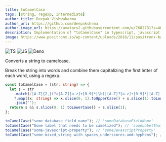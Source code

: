 ```yaml
---
title: toCamelCase
tags: [string, regexp, intermediate]
author_title: Deepak Vishwakarma
author_url: https://github.com/deepakshrma
author_image_url: https://avatars2.githubusercontent.com/u/7682731?s=400
description: Implementation of "toCamelCase" in typescript, javascript and deno.
image: https://www.positronx.io/wp-content/uploads/2018/11/positronx-banner-1152-1.jpg
---
```


![TS](https://img.shields.io/badge/supports-typescript-blue.svg?style=flat-square)
![JS](https://img.shields.io/badge/supports-javascript-yellow.svg?style=flat-square)
![Deno](https://img.shields.io/badge/supports-deno-green.svg?style=flat-square)

Converts a string to camelcase.

Break the string into words and combine them capitalizing the first letter of each word, using a regexp.

```ts title="typescript"
const toCamelCase = (str: string) => {
  let s = str
    .match(/[A-Z]{2,}(?=[A-Z][a-z]+[0-9]*|\b)|[A-Z]?[a-z]+[0-9]*|[A-Z]|[0-9]+/g)
    ?.map((x: string) => x.slice(0, 1).toUpperCase() + x.slice(1).toLowerCase())
    .join("");
  return s && s.slice(0, 1).toLowerCase() + s.slice(1);
};
```

```ts title="typescript"
toCamelCase("some_database_field_name"); // 'someDatabaseFieldName'
toCamelCase("Some label that needs to be camelized"); // 'someLabelThatNeedsToBeCamelized'
toCamelCase("some-javascript-property"); // 'someJavascriptProperty'
toCamelCase("some-mixed_string with spaces_underscores-and-hyphens"); // 'someMixedStringWithSpacesUnderscoresAndHyphens'
```
